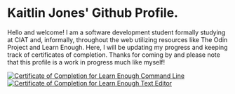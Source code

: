 # Kaitlin Jones' Github Profile. 

Hello and welcome! I am a software development student formally studying at CIAT and, informally,  throughout the web utilizing resources like The Odin Project and Learn Enough. Here, I will be updating my progress and keeping track of certificates of completion. Thanks for coming by and please note that this profile is a work in progress much like myself! 


<a href="https://www.learnenough.com/certificates/6f658de6"><img src="https://www.learnenough.com/certificates/6f658de6/command-line-tutorial.svg" alt="Certificate of Completion for Learn Enough Command Line"></a><a href="https://www.learnenough.com/certificates/6f658de6"><img src="https://www.learnenough.com/certificates/6f658de6/text-editor-tutorial.svg" alt="Certificate of Completion for Learn Enough Text Editor"></a>
